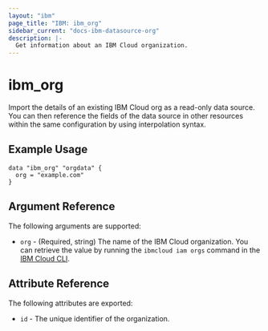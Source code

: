 ```yaml
---
layout: "ibm"
page_title: "IBM: ibm_org"
sidebar_current: "docs-ibm-datasource-org"
description: |-
  Get information about an IBM Cloud organization.
---
```


# ibm\_org

Import the details of an existing IBM Cloud org as a read-only data source. You can then reference the fields of the data source in other resources within the same configuration by using interpolation syntax.

## Example Usage

```hcl
data "ibm_org" "orgdata" {
  org = "example.com"
}
```

## Argument Reference

The following arguments are supported:

* `org` - (Required, string) The name of the IBM Cloud organization. You can retrieve the value by running the `ibmcloud iam orgs` command in the [IBM Cloud CLI](https://console.bluemix.net/docs/cli/reference/bluemix_cli/get_started.html#getting-started).

## Attribute Reference

The following attributes are exported:

* `id` - The unique identifier of the organization.  
